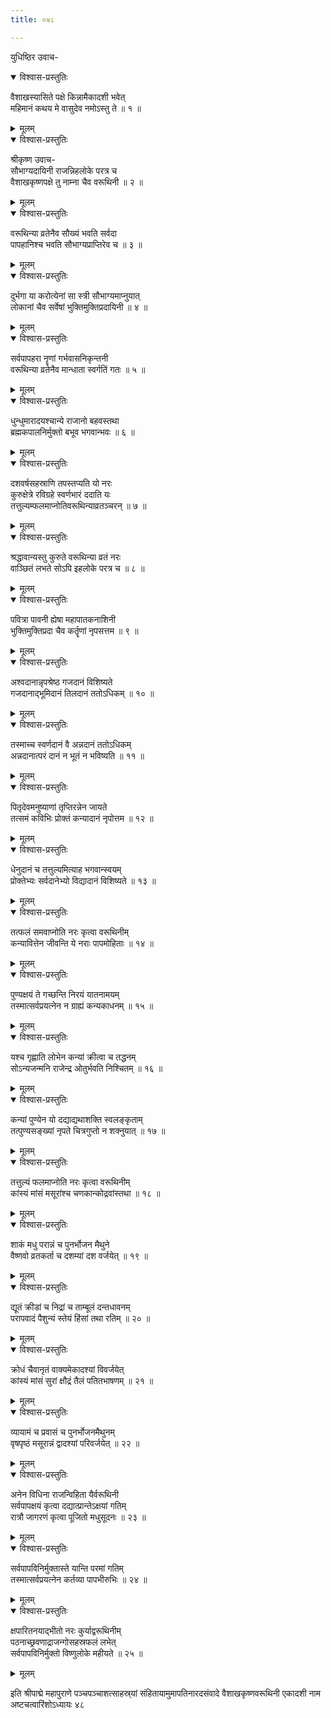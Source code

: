 ```yaml
---
title: ०४८

---
```

युधिष्ठिर उवाच-  

<details open><summary>विश्वास-प्रस्तुतिः</summary>

वैशाखस्यासिते पक्षे किन्नामैकादशी भवेत्  
महिमानं कथय मे वासुदेव नमोऽस्तु ते ॥ १ ॥
</details>

<details><summary>मूलम्</summary>

वैशाखस्यासिते पक्षे किन्नामैकादशी भवेत्  
महिमानं कथय मे वासुदेव नमोऽस्तु ते ॥ १ ॥
</details>



<details open><summary>विश्वास-प्रस्तुतिः</summary>

श्रीकृष्ण उवाच-  
सौभाग्यदायिनी राजन्निहलोके परत्र च  
वैशाखकृष्णपक्षे तु नाम्ना चैव वरूथिनी ॥ २ ॥
</details>

<details><summary>मूलम्</summary>

श्रीकृष्ण उवाच-  
सौभाग्यदायिनी राजन्निहलोके परत्र च  
वैशाखकृष्णपक्षे तु नाम्ना चैव वरूथिनी ॥ २ ॥
</details>



<details open><summary>विश्वास-प्रस्तुतिः</summary>

वरूथिन्या व्रतेनैव सौख्यं भवति सर्वदा  
पापहानिश्च भवति सौभाग्यप्राप्तिरेव च ॥ ३ ॥
</details>

<details><summary>मूलम्</summary>

वरूथिन्या व्रतेनैव सौख्यं भवति सर्वदा  
पापहानिश्च भवति सौभाग्यप्राप्तिरेव च ॥ ३ ॥
</details>



<details open><summary>विश्वास-प्रस्तुतिः</summary>

दुर्भगा या करोत्येनां सा स्त्री सौभाग्यमाप्नुयात्  
लोकानां चैव सर्वेषां भुक्तिमुक्तिप्रदायिनी ॥ ४ ॥
</details>

<details><summary>मूलम्</summary>

दुर्भगा या करोत्येनां सा स्त्री सौभाग्यमाप्नुयात्  
लोकानां चैव सर्वेषां भुक्तिमुक्तिप्रदायिनी ॥ ४ ॥
</details>



<details open><summary>विश्वास-प्रस्तुतिः</summary>

सर्वपापहरा नॄणां गर्भवासनिकृन्तनी  
वरूथिन्या व्रतेनैव मान्धाता स्वर्गतिं गतः ॥ ५ ॥
</details>

<details><summary>मूलम्</summary>

सर्वपापहरा नॄणां गर्भवासनिकृन्तनी  
वरूथिन्या व्रतेनैव मान्धाता स्वर्गतिं गतः ॥ ५ ॥
</details>



<details open><summary>विश्वास-प्रस्तुतिः</summary>

धुन्धुमारादयश्चान्ये राजानो बहवस्तथा  
ब्रह्मकपालनिर्मुक्तो बभूव भगवान्भवः ॥ ६ ॥
</details>

<details><summary>मूलम्</summary>

धुन्धुमारादयश्चान्ये राजानो बहवस्तथा  
ब्रह्मकपालनिर्मुक्तो बभूव भगवान्भवः ॥ ६ ॥
</details>



<details open><summary>विश्वास-प्रस्तुतिः</summary>

दशवर्षसहस्राणि तपस्तप्यति यो नरः  
कुरुक्षेत्रे रविग्रहे स्वर्णभारं ददाति यः  
तत्तुल्यम्फलमाप्नोतिवरूथिन्याव्रतञ्चरन् ॥ ७ ॥
</details>

<details><summary>मूलम्</summary>

दशवर्षसहस्राणि तपस्तप्यति यो नरः  
कुरुक्षेत्रे रविग्रहे स्वर्णभारं ददाति यः  
तत्तुल्यम्फलमाप्नोतिवरूथिन्याव्रतञ्चरन् ॥ ७ ॥
</details>



<details open><summary>विश्वास-प्रस्तुतिः</summary>

श्रद्धावान्यस्तु कुरुते वरूथिन्या व्रतं नरः  
वाञ्छितं लभते सोऽपि इहलोके परत्र च ॥ ८ ॥
</details>

<details><summary>मूलम्</summary>

श्रद्धावान्यस्तु कुरुते वरूथिन्या व्रतं नरः  
वाञ्छितं लभते सोऽपि इहलोके परत्र च ॥ ८ ॥
</details>



<details open><summary>विश्वास-प्रस्तुतिः</summary>

पवित्रा पावनी ह्येषा महापातकनाशिनी  
भुक्तिमुक्तिप्रदा चैव कर्तॄणां नृपसत्तम ॥ ९ ॥
</details>

<details><summary>मूलम्</summary>

पवित्रा पावनी ह्येषा महापातकनाशिनी  
भुक्तिमुक्तिप्रदा चैव कर्तॄणां नृपसत्तम ॥ ९ ॥
</details>



<details open><summary>विश्वास-प्रस्तुतिः</summary>

अश्वदानान्नृपश्रेष्ठ गजदानं विशिष्यते  
गजदानाद्भूमिदानं तिलदानं ततोऽधिकम् ॥ १० ॥
</details>

<details><summary>मूलम्</summary>

अश्वदानान्नृपश्रेष्ठ गजदानं विशिष्यते  
गजदानाद्भूमिदानं तिलदानं ततोऽधिकम् ॥ १० ॥
</details>



<details open><summary>विश्वास-प्रस्तुतिः</summary>

तस्माच्च स्वर्णदानं वै अन्नदानं ततोऽधिकम्  
अन्नदानात्परं दानं न भूतं न भविष्यति ॥ ११ ॥
</details>

<details><summary>मूलम्</summary>

तस्माच्च स्वर्णदानं वै अन्नदानं ततोऽधिकम्  
अन्नदानात्परं दानं न भूतं न भविष्यति ॥ ११ ॥
</details>



<details open><summary>विश्वास-प्रस्तुतिः</summary>

पितृदेवमनुष्याणां तृप्तिरन्नेन जायते  
तत्समं कविभिः प्रोक्तं कन्यादानं नृपोत्तम ॥ १२ ॥
</details>

<details><summary>मूलम्</summary>

पितृदेवमनुष्याणां तृप्तिरन्नेन जायते  
तत्समं कविभिः प्रोक्तं कन्यादानं नृपोत्तम ॥ १२ ॥
</details>



<details open><summary>विश्वास-प्रस्तुतिः</summary>

धेनुदानं च तत्तुल्यमित्याह भगवान्स्वयम्  
प्रोक्तेभ्यः सर्वदानेभ्यो विद्यादानं विशिष्यते ॥ १३ ॥
</details>

<details><summary>मूलम्</summary>

धेनुदानं च तत्तुल्यमित्याह भगवान्स्वयम्  
प्रोक्तेभ्यः सर्वदानेभ्यो विद्यादानं विशिष्यते ॥ १३ ॥
</details>



<details open><summary>विश्वास-प्रस्तुतिः</summary>

तत्फलं समवाप्नोति नरः कृत्वा वरूथिनीम्  
कन्यावित्तेन जीवन्ति ये नराः पापमोहिताः ॥ १४ ॥
</details>

<details><summary>मूलम्</summary>

तत्फलं समवाप्नोति नरः कृत्वा वरूथिनीम्  
कन्यावित्तेन जीवन्ति ये नराः पापमोहिताः ॥ १४ ॥
</details>



<details open><summary>विश्वास-प्रस्तुतिः</summary>

पुण्यक्षयं ते गच्छन्ति निरयं यातनामयम्  
तस्मात्सर्वप्रयत्नेन न ग्राह्यं कन्यकाधनम् ॥ १५ ॥
</details>

<details><summary>मूलम्</summary>

पुण्यक्षयं ते गच्छन्ति निरयं यातनामयम्  
तस्मात्सर्वप्रयत्नेन न ग्राह्यं कन्यकाधनम् ॥ १५ ॥
</details>



<details open><summary>विश्वास-प्रस्तुतिः</summary>

यश्च गृह्णाति लोभेन कन्यां क्रीत्वा च तद्धनम्  
सोऽन्यजन्मनि राजेन्द्र ओतुर्भवति निश्चितम् ॥ १६ ॥
</details>

<details><summary>मूलम्</summary>

यश्च गृह्णाति लोभेन कन्यां क्रीत्वा च तद्धनम्  
सोऽन्यजन्मनि राजेन्द्र ओतुर्भवति निश्चितम् ॥ १६ ॥
</details>



<details open><summary>विश्वास-प्रस्तुतिः</summary>

कन्यां पुण्येन यो दद्याद्यथाशक्ति स्वलङ्कृताम्  
तत्पुण्यसङ्ख्यां नृपते चित्रगुप्तो न शक्नुयात् ॥ १७ ॥
</details>

<details><summary>मूलम्</summary>

कन्यां पुण्येन यो दद्याद्यथाशक्ति स्वलङ्कृताम्  
तत्पुण्यसङ्ख्यां नृपते चित्रगुप्तो न शक्नुयात् ॥ १७ ॥
</details>



<details open><summary>विश्वास-प्रस्तुतिः</summary>

तत्तुल्यं फलमाप्नोति नरः कृत्वा वरूथिनीम्  
कांस्यं मांसं मसूरांश्च चणकान्कोद्रवांस्तथा ॥ १८ ॥
</details>

<details><summary>मूलम्</summary>

तत्तुल्यं फलमाप्नोति नरः कृत्वा वरूथिनीम्  
कांस्यं मांसं मसूरांश्च चणकान्कोद्रवांस्तथा ॥ १८ ॥
</details>



<details open><summary>विश्वास-प्रस्तुतिः</summary>

शाकं मधु परान्नं च पुनर्भोजन मैथुने  
वैष्णवो व्रतकर्ता च दशम्यां दश वर्जयेत् ॥ १९ ॥
</details>

<details><summary>मूलम्</summary>

शाकं मधु परान्नं च पुनर्भोजन मैथुने  
वैष्णवो व्रतकर्ता च दशम्यां दश वर्जयेत् ॥ १९ ॥
</details>



<details open><summary>विश्वास-प्रस्तुतिः</summary>

द्यूतं क्रीडां च निद्रां च ताम्बूलं दन्तधावनम्  
परापवादं पैशुन्यं स्तेयं हिंसां तथा रतिम् ॥ २० ॥
</details>

<details><summary>मूलम्</summary>

द्यूतं क्रीडां च निद्रां च ताम्बूलं दन्तधावनम्  
परापवादं पैशुन्यं स्तेयं हिंसां तथा रतिम् ॥ २० ॥
</details>



<details open><summary>विश्वास-प्रस्तुतिः</summary>

क्रोधं चैवानृतं वाक्यमेकादश्यां विवर्जयेत्  
कांस्यं मांसं सुरां क्षौद्रं तैलं पतितभाषणम् ॥ २१ ॥
</details>

<details><summary>मूलम्</summary>

क्रोधं चैवानृतं वाक्यमेकादश्यां विवर्जयेत्  
कांस्यं मांसं सुरां क्षौद्रं तैलं पतितभाषणम् ॥ २१ ॥
</details>



<details open><summary>विश्वास-प्रस्तुतिः</summary>

व्यायामं च प्रवासं च पुनर्भोजनमैथुनम्  
वृषपृष्ठं मसूरान्नं द्वादश्यां परिवर्जयेत् ॥ २२ ॥
</details>

<details><summary>मूलम्</summary>

व्यायामं च प्रवासं च पुनर्भोजनमैथुनम्  
वृषपृष्ठं मसूरान्नं द्वादश्यां परिवर्जयेत् ॥ २२ ॥
</details>



<details open><summary>विश्वास-प्रस्तुतिः</summary>

अनेन विधिना राजन्विहिता यैर्वरूथिनी  
सर्वपापक्षयं कृत्वा दद्यात्प्रान्तेऽक्षयां गतिम्  
रात्रौ जागरणं कृत्वा पूजितो मधुसूदनः ॥ २३ ॥
</details>

<details><summary>मूलम्</summary>

अनेन विधिना राजन्विहिता यैर्वरूथिनी  
सर्वपापक्षयं कृत्वा दद्यात्प्रान्तेऽक्षयां गतिम्  
रात्रौ जागरणं कृत्वा पूजितो मधुसूदनः ॥ २३ ॥
</details>



<details open><summary>विश्वास-प्रस्तुतिः</summary>

सर्वपापविनिर्मुक्तास्ते यान्ति परमां गतिम्  
तस्मात्सर्वप्रयत्नेन कर्तव्या पापभीरुभिः ॥ २४ ॥
</details>

<details><summary>मूलम्</summary>

सर्वपापविनिर्मुक्तास्ते यान्ति परमां गतिम्  
तस्मात्सर्वप्रयत्नेन कर्तव्या पापभीरुभिः ॥ २४ ॥
</details>



<details open><summary>विश्वास-प्रस्तुतिः</summary>

क्षपारितनयाद्भीतो नरः कुर्याद्वरूथिनीम्  
पठनाच्छ्रवणाद्राजन्गोसहस्रफलं लभेत्  
सर्वपापविनिर्मुक्तो विष्णुलोके महीयते ॥ २५ ॥
</details>

<details><summary>मूलम्</summary>

क्षपारितनयाद्भीतो नरः कुर्याद्वरूथिनीम्  
पठनाच्छ्रवणाद्राजन्गोसहस्रफलं लभेत्  
सर्वपापविनिर्मुक्तो विष्णुलोके महीयते ॥ २५ ॥
</details>


इति श्रीपाद्मे महापुराणे पञ्चपञ्चाशत्साहस्र्यां संहितायामुमापतिनारदसंवादे वैशाखकृष्णवरूथिनी एकादशी नाम अष्टचत्वारिंशोऽध्यायः ४८
